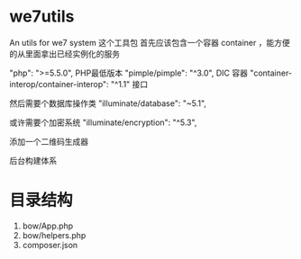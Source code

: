 # we7utils
An utils for we7 system
这个工具包
首先应该包含一个容器 container ，能方便的从里面拿出已经实例化的服务

"php": ">=5.5.0", PHP最低版本
"pimple/pimple": "^3.0", DIC 容器
"container-interop/container-interop": "^1.1" 接口

然后需要个数据库操作类 "illuminate/database": "~5.1",

或许需要个加密系统 "illuminate/encryption": "^5.3",

添加一个二维码生成器

后台构建体系

# 目录结构
1. bow/App.php
2. bow/helpers.php
3. composer.json
